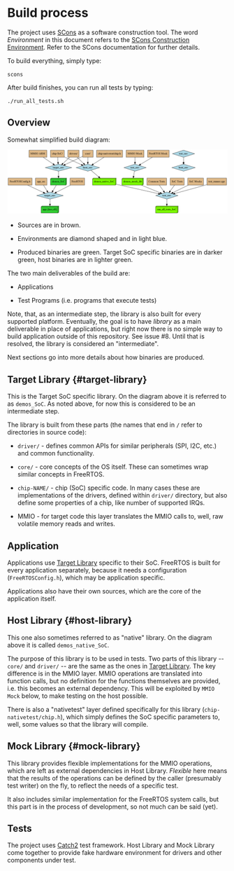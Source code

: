 # Build process

The project uses [SCons](https://scons.org/documentation.html) as a software construction tool.
The word _Environment_ in this document refers to the [SCons Construction Environment](https://scons.org/doc/production/HTML/scons-user/ch07s02.html).
Refer to the SCons documentation for further details.

To build everything, simply type:

```
scons
```

After build finishes, you can run all tests by typing:

```
./run_all_tests.sh
```

## Overview

Somewhat simplified build diagram:

![Build Process](build_graph.png)

* Sources are in brown.

* Environments are diamond shaped and in light blue.

* Produced binaries are green. Target SoC specific binaries are in darker green, host binaries are in lighter green.

The two main deliverables of the build are:

* Applications

* Test Programs (i.e. programs that execute tests)

Note, that, as an intermediate step, the library is also built for every supported platform. Eventually, the goal is to have *library* as a main deliverable
in place of applications, but right now there is no simple way to build application outside of this repository. See issue #8. Until that is resolved,
the library is considered an "intermediate".

Next sections go into more details about how binaries are produced.

## Target Library {#target-library}

This is the Target SoC specific library. On the diagram above it is referred to as `demos_SoC`.
As noted above, for now this is considered to be an intermediate step.

The library is built from these parts (the names that end in `/` refer to directories in source code):

* `driver/` - defines common APIs for similar peripherals (SPI, I2C, etc.) and common functionality.

* `core/` - core concepts of the OS itself. These can sometimes wrap similar concepts in FreeRTOS.

* `chip-NAME/` - chip (SoC) specific code. In many cases these are implementations of the drivers,
    defined within `driver/` directory, but also define some properties of a chip, like number of
    supported IRQs.

* MMIO - for target code this layer translates the MMIO calls to, well, raw volatile memory reads
    and writes.

## Application

Applications use [Target Library](#target-library) specific to their SoC. FreeRTOS is built for every application separately,
because it needs a configuration (`FreeRTOSConfig.h`), which may be application specific.

Applications also have their own sources, which are the core of the application itself.

## Host Library {#host-library}

This one also sometimes referred to as "native" library. On the diagram above it is called `demos_native_SoC`.

The purpose of this library is to be used in tests.
Two parts of this library -- `core/` and `driver/` -- are the same as the ones in [Target Library](#target-library).
The key difference is in the MMIO layer. MMIO operations are translated into function calls, but no definition
for the functions themselves are provided, i.e. this becomes an external dependency. This will be exploited by
`MMIO Mock` below, to make testing on the host possible.

There is also a "nativetest" layer defined specifically for this library (`chip-nativetest/chip.h`), which simply defines
the SoC specific parameters to, well, some values so that the library will compile.

## Mock Library {#mock-library}

This library provides flexible implementations for the MMIO operations, which are left as external dependencies in Host Library.
*Flexible* here means that the results of the operations can be defined by the caller (presumably test writer) on the fly,
to reflect the needs of a specific test.

It also includes similar implementation for the FreeRTOS system calls, but this part is in the process of development, so
not much can be said (yet).

## Tests

The project uses [Catch2](https://github.com/catchorg/Catch2) test framework. Host Library and Mock Library come together
to provide fake hardware environment for drivers and other components under test.
